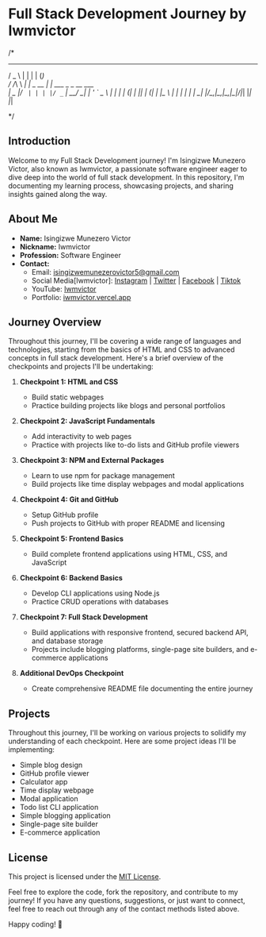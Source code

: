 # Full Stack Development Journey by Iwmvictor
/*
  ___      _             _       _           
 / _ \    | |           | |     (_)          
/ /_\ \ __| |_   _  __ _| |_ ___ _ _ __ ___  
|  _  |/ _` | | | |/ _` | __/ __| | '_ ` _ \ 
| | | | (_| | |_| | (_| | |_\__ \ | | | | | |
\_| |_/\__,_|\__,_|\__,_|\__|___/_|_| |_| |_|
                                            
*/

## Introduction
Welcome to my Full Stack Development journey! I'm Isingizwe Munezero Victor, also known as Iwmvictor, a passionate software engineer eager to dive deep into the world of full stack development. In this repository, I'm documenting my learning process, showcasing projects, and sharing insights gained along the way.

## About Me
- **Name:** Isingizwe Munezero Victor
- **Nickname:** Iwmvictor
- **Profession:** Software Engineer
- **Contact:** 
  - Email: isingizwemunezerovictor5@gmail.com
  - Social Media[Iwmvictor]: [Instagram](https://instagram.com/Iwmvictor) | [Twitter](https://twitter.com/Iwmvictor) | [Facebook](https://facebook.com/Iwmvictor) | [Tiktok](https://tiktok.com/@Iwmvictor)
  - YouTube: [Iwmvictor](https://www.youtube.com/@iwmvik)
  - Portfolio: [iwmvictor.vercel.app](https://iwmvictor.vercel.app)

## Journey Overview
Throughout this journey, I'll be covering a wide range of languages and technologies, starting from the basics of HTML and CSS to advanced concepts in full stack development. Here's a brief overview of the checkpoints and projects I'll be undertaking:

1. **Checkpoint 1: HTML and CSS**
   - Build static webpages
   - Practice building projects like blogs and personal portfolios

2. **Checkpoint 2: JavaScript Fundamentals**
   - Add interactivity to web pages
   - Practice with projects like to-do lists and GitHub profile viewers

3. **Checkpoint 3: NPM and External Packages**
   - Learn to use npm for package management
   - Build projects like time display webpages and modal applications

4. **Checkpoint 4: Git and GitHub**
   - Setup GitHub profile
   - Push projects to GitHub with proper README and licensing

5. **Checkpoint 5: Frontend Basics**
   - Build complete frontend applications using HTML, CSS, and JavaScript

6. **Checkpoint 6: Backend Basics**
   - Develop CLI applications using Node.js
   - Practice CRUD operations with databases

7. **Checkpoint 7: Full Stack Development**
   - Build applications with responsive frontend, secured backend API, and database storage
   - Projects include blogging platforms, single-page site builders, and e-commerce applications

8. **Additional DevOps Checkpoint**
   - Create comprehensive README file documenting the entire journey

## Projects
Throughout this journey, I'll be working on various projects to solidify my understanding of each checkpoint. Here are some project ideas I'll be implementing:
- Simple blog design
- GitHub profile viewer
- Calculator app
- Time display webpage
- Modal application
- Todo list CLI application
- Simple blogging application
- Single-page site builder
- E-commerce application

## License
This project is licensed under the [MIT License](LICENSE).

Feel free to explore the code, fork the repository, and contribute to my journey! If you have any questions, suggestions, or just want to connect, feel free to reach out through any of the contact methods listed above.

Happy coding! 🚀
